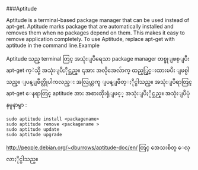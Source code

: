 ###Aptitude

Aptitude is a terminal-based package manager that can be used instead of apt-get. Aptitude marks package that are automatically installed and removes them when no packages depend on them. This makes it easy to remove application completely. To use Aptitude, replace apt-get with aptitude in the command line.Example

Aptitude သည္ terminal တြင္ အသုံးျပဳရေသာ package manager တစ္ခုျဖစ္ျပီး apt-get က့ဲသို့ အသုံးျပဳႏိုင္သည္။ ၎အား အလိုအေလ်ာက္ ထည့္သြင္းထားၿပီး ျဖစ္ပါသည္။ ျပန္ျဖဳတ္လိုပါကလည္း အလြယ္တကူ ျပန္ျဖဳတ္ႏိုင္ပါသည္။ အသုံးျပဳရာတြင္ apt-get ေနရာတြင္ aptitude အား အစားထိုးရုံျဖင့္ အသုံးျပဳႏိုင္သည္။ အသုံးျပဳပုံ နမူနာမွာ :

	sudo aptitude install <packagename>
	sudo aptitude remove <packagename >
	sudo aptitude update
	sudo aptitude upgrade

http://people.debian.org/~dburrows/aptitude-doc/en/ တြင္ အေသးစိတ္ ေလ့လာႏိုင္ပါသည္။


